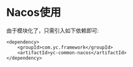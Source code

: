 # Nacos使用

由于模块化了，只需引入如下依赖即可:
```
<dependency>
    <groupId>com.yc.framework</groupId>
    <artifactId>yc-common-nacos</artifactId>
</dependency>

```